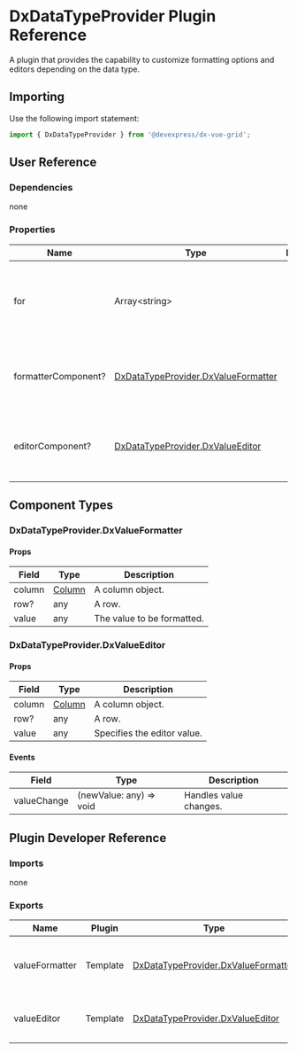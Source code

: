 # DxDataTypeProvider Plugin Reference

A plugin that provides the capability to customize formatting options and editors depending on the data type.

## Importing

Use the following import statement:

```js
import { DxDataTypeProvider } from '@devexpress/dx-vue-grid';
```

## User Reference

### Dependencies

none

### Properties

Name | Type | Default | Description
-----|------|---------|------------
for | Array&lt;string&gt; | | The names of columns associated with the specified formatter and editor.
formatterComponent? | [DxDataTypeProvider.DxValueFormatter](#dxdatatypeproviderdxvalueformatter) | | A component that renders the formatted value.
editorComponent? | [DxDataTypeProvider.DxValueEditor](#dxdatatypeproviderdxvalueeditor) | | A component that renders a custom editor.

## Component Types

### DxDataTypeProvider.DxValueFormatter

#### Props

Field | Type | Description
------|------|------------
column | [Column](grid.md#column) | A column object.
row? | any | A row.
value | any | The value to be formatted.

### DxDataTypeProvider.DxValueEditor

#### Props

Field | Type | Description
------|------|------------
column | [Column](grid.md#column) | A column object.
row? | any | A row.
value | any | Specifies the editor value.

#### Events

Field | Type | Description
------|------|------------
valueChange | (newValue: any) => void | Handles value changes.

## Plugin Developer Reference

### Imports

none

### Exports

Name | Plugin | Type | Description
-----|--------|------|------------
valueFormatter | Template | [DxDataTypeProvider.DxValueFormatter](#dxdatatypeproviderdxvalueformatter) | A template that renders the formatted value.
valueEditor | Template | [DxDataTypeProvider.DxValueEditor](#dxdatatypeproviderdxvalueeditor) | A template that renders the editor.
